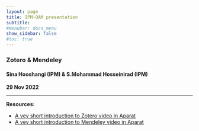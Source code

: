 ```yaml
---
layout: page
title: IPM-OAM presentation
subtitle:
#menubar: docs_menu
show_sidebar: false
#toc: true
---
```


### Zotero & Mendeley
#### Sina Hooshangi (IPM) & S.Mohammad Hosseinirad (IPM)
**29 Nov 2022**

---

**Resources:**
- [A vey short introduction to Zotero video in Aparat](https://www.aparat.com/v/z9AHO)
- [A vey short introduction to Mendeley video in Aparat](https://www.aparat.com/v/sB9wk)

